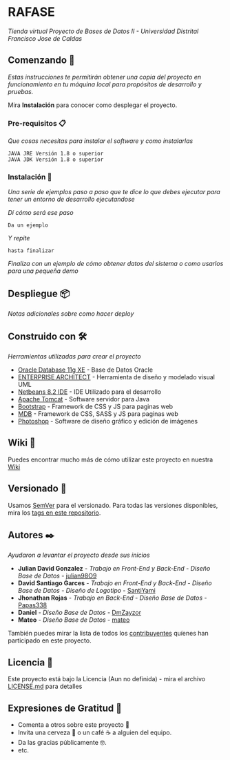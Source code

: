# RAFASE

_Tienda virtual_
_Proyecto de Bases de Datos II - Universidad Distrital Francisco Jose de Caldas_

## Comenzando 🚀

_Estas instrucciones te permitirán obtener una copia del proyecto en funcionamiento en tu máquina local para propósitos de desarrollo y pruebas._

Mira **Instalación** para conocer como desplegar el proyecto.


### Pre-requisitos 📋

_Que cosas necesitas para instalar el software y como instalarlas_

```
JAVA JRE Versión 1.8 o superior
JAVA JDK Versión 1.8 o superior
```

### Instalación 🔧

_Una serie de ejemplos paso a paso que te dice lo que debes ejecutar para tener un entorno de desarrollo ejecutandose_

_Dí cómo será ese paso_

```
Da un ejemplo
```

_Y repite_

```
hasta finalizar
```

_Finaliza con un ejemplo de cómo obtener datos del sistema o como usarlos para una pequeña demo_

## Despliegue 📦

_Notas adicionales sobre como hacer deploy_

## Construido con 🛠️

_Herramientas utilizadas para crear el proyecto_

* [Oracle Database 11g XE](https://www.oracle.com/database/technologies/xe-prior-releases.html) - Base de Datos Oracle
* [ENTERPRISE ARCHITECT](https://sparxsystems.com/products/ea/index.html) - Herramienta de diseño y modelado visual UML
* [Netbeans 8.2 IDE](https://netbeans.org/downloads/old/8.2/) - IDE Utilizado para el desarrollo
* [Apache Tomcat](http://tomcat.apache.org/) - Software servidor para Java
* [Bootstrap](https://getbootstrap.com/) - Framework de CSS y JS para paginas web
* [MDB](https://mdbootstrap.com/) - Framework de CSS, SASS y JS para paginas web
* [Photoshop](https://www.adobe.com/la/products/photoshop.html) - Software de diseño gráfico y edición de imágenes

## Wiki 📖

Puedes encontrar mucho más de cómo utilizar este proyecto en nuestra [Wiki](https://github.com/julian9809/RAFASE/wiki)

## Versionado 📌

Usamos [SemVer](http://semver.org/) para el versionado. Para todas las versiones disponibles, mira los [tags en este repositorio](https://github.com/julian9809/RAFASE/tags).

## Autores ✒️

_Ayudaron a levantar el proyecto desde sus inicios_

* **Julian David Gonzalez** - *Trabajo en Front-End y Back-End* - *Diseño Base de Datos* - [julian98O9](https://github.com/julian9809)
* **David Santiago Garces** - *Trabajo en Front-End y Back-End* - *Diseño Base de Datos* - *Diseño de Logotipo* - [SantiYami](https://github.com/SantiYami)
* **Jhonathan Rojas** - *Trabajo en Back-End* - *Diseño Base de Datos* - [Papas338](https://github.com/Papas338)
* **Daniel** - *Diseño Base de Datos* - [DmZayzor](https://github.com/DmZayzor)
* **Mateo** - *Diseño Base de Datos* - [mateo](#mateo)

También puedes mirar la lista de todos los [contribuyentes](https://github.com/julian9809/RAFASE/contributors) quíenes han participado en este proyecto. 

## Licencia 📄

Este proyecto está bajo la Licencia (Aun no definida) - mira el archivo [LICENSE.md](LICENSE.md) para detalles

## Expresiones de Gratitud 🎁

* Comenta a otros sobre este proyecto 📢
* Invita una cerveza 🍺 o un café ☕ a alguien del equipo. 
* Da las gracias públicamente 🤓.
* etc.
